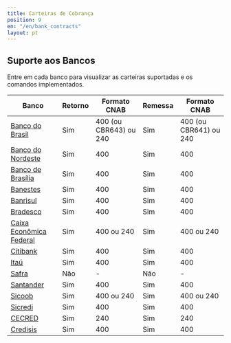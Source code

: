 ```yaml
---
title: Carteiras de Cobrança
position: 9
en: "/en/bank_contracts"
layout: pt
---
```


## Suporte aos Bancos

Entre em cada banco para visualizar as carteiras suportadas e os comandos implementados.

| Banco                                          | Retorno | Formato CNAB | Remessa | Formato CNAB
| ---------------------------------------------- | ------- | ------------ | ------- | ------------
| [Banco do Brasil](/bank_contracts/bb)          | Sim     | 400 (ou CBR643) ou 240         | Sim     | 400 (ou CBR641) ou 240
| [Banco do Nordeste](/bank_contracts/bnb)       | Sim     | 400          | Sim     | 400
| [Banco de Brasília](/bank_contracts/brb)       | Sim     | 400          | Sim     | 400
| [Banestes](/bank_contracts/banestes)           | Sim     | 400          | Sim     | 400
| [Banrisul](/bank_contracts/banrisul)           | Sim     | 400          | Sim     | 400
| [Bradesco](/bank_contracts/bradesco)           | Sim     | 400          | Sim     | 400
| [Caixa Econômica Federal](/bank_contracts/cef) | Sim     | 400 ou 240   | Sim     | 400 ou 240
| [Citibank](/bank_contracts/citibank)           | Sim     | 400          | Sim     | 400
| [Itaú](/bank_contracts/itau)                   | Sim     | 400          | Sim     | 400
| [Safra](/bank_contracts/safra)                 | Não     | -            | Não     | -
| [Santander](/bank_contracts/santander)         | Sim     | 400          | Sim     | 400
| [Sicoob](/bank_contracts/sicoob)               | Sim     | 400 ou 240   | Sim     | 400 ou 240
| [Sicredi](/bank_contracts/sicredi)             | Sim     | 400          | Sim     | 400
| [CECRED](/bank_contracts/cecred)               | Sim     | 240          | Sim     | 240
| [Credisis](/bank_contracts/credisis)           | Sim     | 400          | Sim     | 400
